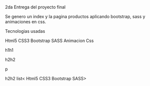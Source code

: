 2da Entrega del proyecto final

Se genero un index y la pagina productos aplicando bootstrap, sass y animaciones en css.

Tecnologias usadas

Html5
CSS3
Bootstrap
SASS
Animacion Css




h1<Entrega trabajo maqueteando con BOOTSTRAP>h1

h2<Se genero un index y la pagina productos aplicando bootstrap.>h2

p<Este sitio es para una fabrica de velas artesanales pensada para el curso de desarrollo web.>

h2<Tecnologias usadas>h2
list<
Html5
CSS3
Bootstrap
SASS>
